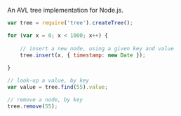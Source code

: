 An AVL tree implementation for Node.js.

```javascript
var tree = require('tree').createTree();

for (var x = 0; x < 1000; x++) {
    
    // insert a new node, using a given key and value
    tree.insert(x, { timestamp: new Date });
    
}

// look-up a value, by key
var value = tree.find(55).value;

// remove a node, by key
tree.remove(55);
```
